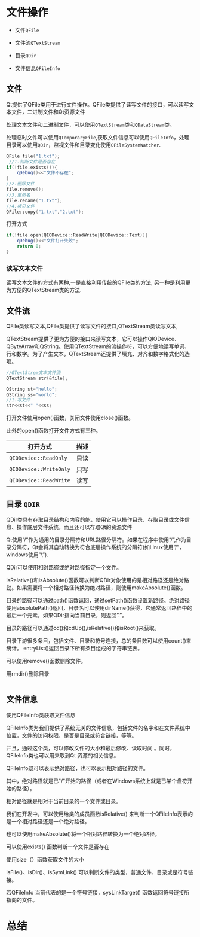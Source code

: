 # 文件操作

+ 文件``QFile``

+ 文件流``QTextStream``

+ 目录``QDir``

+ 文件信息`QFileInfo`

	

## 文件

Qt提供了QFile类用于进行文件操作。QFile类提供了读写文件的接口，可以读写文本文件，二进制文件和Qt资源文件

处理文本文件和二进制文件，可以使用``QTextStream``类和``QDataStream``类。

处理临时文件可以使用``QTemporaryFile``,获取文件信息可以使用``QFileInfo``，处理目录可以使用``QDir``，监视文件和目录变化使用``QFileSystemWatcher``.

```cpp
QFile file("1.txt");
 //1.判断文件是否存在
if(!file.exists()){
    qDebug()<<"文件不存在";
}
//2.删除文件
file.remove();
//3.重命名
file.rename("1.txt");
//4.拷贝文件
QFile::copy("1.txt","2.txt");
```

打开方式

```cpp
if(!file.open(QIODevice::ReadWrite|QIODevice::Text)){
    qDebug()<<"文件打开失败";
    return 0;
}
```



### 读写文本文件

读写文本文件的方式有两种,一是直接利用传统的QFile类的方法, 另一种是利用更为方便的QTextStream类的方法.

## 文件流

QFile类读写文本,QFile类提供了读写文件的接口,QTextStream类读写文本,

QTextStream提供了更为方便的接口来读写文本，它可以操作QIODevice、QByteArray和QString。使用QTextStream的流操作符，可以方便地读写单词、行和数字。为了产生文本，QTextStream还提供了填充、对齐和数字格式化的选项。

```cpp
//QTextStrem文本文件流
QTextStream str(&file);

QString st="hello";
QString ss="world";
//1.写文件
str<<st<<" "<<ss;
```

打开文件使用open()函数，关闭文件使用close()函数。

此外的open()函数打开文件方式有三种。

| 打开方式               | 描述 |
| ---------------------- | ---- |
| `QIODevice::ReadOnly`  | 只读 |
| `QIODevice::WriteOnly` | 只写 |
| `QIODevice::ReadWrite` | 读写 |

## 目录 `QDIR`

QDir类具有存取目录结构和内容的能，使用它可以操作目录、存取目录或文件信息、操作底层文件系统，而且还可以存取Qt的资源文件

Qt使用”/”作为通用的目录分隔符和URL路径分隔符。如果在程序中使用”/”,作为目录分隔符，Qt会将其自动转换为符合底层操作系统的分隔符(如Linux使用”/”，windows使用”\”).

QDir可以使用相对路径或绝对路径指定一个文件。

isRelative()和isAbsolute()函数可以判断QDir对象使用的是相对路径还是绝对路劲。如果需要将一个相对路径转换为绝对路径，则使用makeAbsolute()函数。

目录的路径可以通过path()函数返回，通过setPath()函数设置新路径。绝对路径使用absolutePath()返回，目录名可以使用dirName()获得，它通常返回路径中的最后一个元素，如果QDir指向当前目录，则返回”.”。

目录的路径可以通过cd()和cdUp(),isRelative()和isRoot()来获取。

目录下游很多条目，包括文件、目录和符号连接，总的条目数可以使用count()来统计。
entryList()返回目录下所有条目组成的字符串链表。

可以使用remove()函数删除文件。

用rmdir()删除目录

```cpp

```



## 文件信息

使用QFileInfo类获取文件信息

QFileInfo类为我们提供了系统无关的文件信息，包括文件的名字和在文件系统中位置，文件的访问权限，是否是目录或符合链接，等等。

并且，通过这个类，可以修改文件的大小和最后修改、读取时间
。同时，QFileInfo类也可以用来取到Qt 资源的相关信息。

QFileInfo既可以表示绝对路径，也可以表示相对路径的文件。

其中，绝对路径就是已"/"开始的路径（或者在Windows系统上就是已某个盘符开始的路径）。

相对路径就是相对于当前目录的一个文件或目录。

我们在开发中，可以使用给类的成员函数isRelative() 来判断一个QFileInfo表示的是一个相对路径还是一个绝对路径。

也可以使用makeAbsolute()将一个相对路径转换为一个绝对路径。

可以使用exists() 函数判断一个文件是否存在

使用size（）函数获取文件的大小

isFile()、isDir()、isSymLink() 可以判断文件的类型，普通文件、目录或是符号链接。 

若QFileInfo 当前代表的是一个符号链接，sysLinkTarget() 函数返回符号链接所指向的文件。





# 总结

